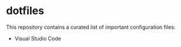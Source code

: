 # dotfiles

This repository contains a curated list of important configuration files:

- Visual Studio Code
